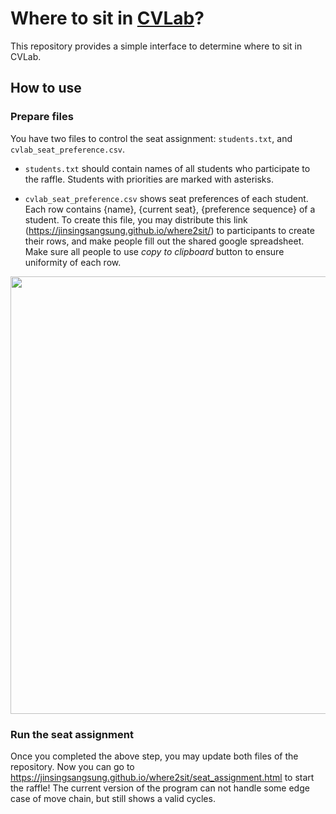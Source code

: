# Where to sit in [CVLab](http://cvlab.postech.ac.kr/lab/index.php)?
This repository provides a simple interface to determine where to sit in CVLab.

## How to use
### Prepare files
You have two files to control the seat assignment: `students.txt`, and `cvlab_seat_preference.csv`.

- `students.txt` should contain names of all students who participate to the raffle.
Students with priorities are marked with asterisks.

- `cvlab_seat_preference.csv` shows seat preferences of each student. 
Each row contains {name}, {current seat}, {preference sequence} of a student.
To create this file, you may distribute this link (https://jinsingsangsung.github.io/where2sit/) to participants to create their rows,
and make people fill out the shared google spreadsheet. Make sure all people to use *copy to clipboard* button to ensure uniformity of each row.
<p align="center">
  <img src="https://github.com/user-attachments/assets/382231aa-5aba-4f00-a328-91316696bdc5" width="700"/>
</p>

### Run the seat assignment
Once you completed the above step, you may update both files of the repository.
Now you can go to https://jinsingsangsung.github.io/where2sit/seat_assignment.html to start the raffle!
The current version of the program can not handle some edge case of move chain, but still shows a valid cycles.
